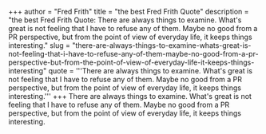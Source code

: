 +++
author = "Fred Frith"
title = "the best Fred Frith Quote"
description = "the best Fred Frith Quote: There are always things to examine. What's great is not feeling that I have to refuse any of them. Maybe no good from a PR perspective, but from the point of view of everyday life, it keeps things interesting."
slug = "there-are-always-things-to-examine-whats-great-is-not-feeling-that-i-have-to-refuse-any-of-them-maybe-no-good-from-a-pr-perspective-but-from-the-point-of-view-of-everyday-life-it-keeps-things-interesting"
quote = '''There are always things to examine. What's great is not feeling that I have to refuse any of them. Maybe no good from a PR perspective, but from the point of view of everyday life, it keeps things interesting.'''
+++
There are always things to examine. What's great is not feeling that I have to refuse any of them. Maybe no good from a PR perspective, but from the point of view of everyday life, it keeps things interesting.
